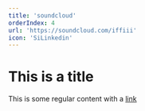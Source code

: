 ```yaml
---
title: 'soundcloud'
orderIndex: 4
url: 'https://soundcloud.com/iffiii'
icon: 'SiLinkedin'
---
```


# This is a title

This is some regular content with a [link](https://google.com)